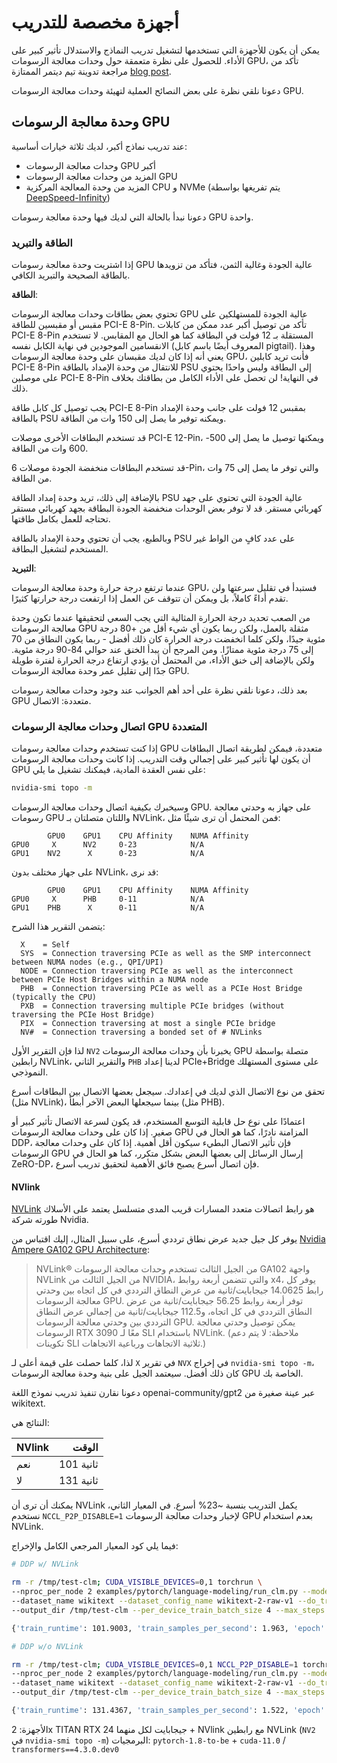 # أجهزة مخصصة للتدريب

يمكن أن يكون للأجهزة التي تستخدمها لتشغيل تدريب النماذج والاستدلال تأثير كبير على الأداء. للحصول على نظرة متعمقة حول وحدات معالجة الرسومات GPU، تأكد من مراجعة تدوينة تيم ديتمر الممتازة [blog post](https://timdettmers.com/2020/09/07/which-gpu-for-deep-learning/).

دعونا نلقي نظرة على بعض النصائح العملية لتهيئة وحدات معالجة الرسومات GPU.

## وحدة معالجة الرسومات GPU
عند تدريب نماذج أكبر، لديك ثلاثة خيارات أساسية:

- وحدات معالجة الرسومات GPU أكبر
- المزيد من وحدات معالجة الرسومات GPU
- المزيد من وحدة المعالجة المركزية CPU و NVMe (يتم تفريغها بواسطة [DeepSpeed-Infinity](main_classes/deepspeed#nvme-support))

دعونا نبدأ بالحالة التي لديك فيها وحدة معالجة رسومات GPU واحدة.

### الطاقة والتبريد

إذا اشتريت وحدة معالجة رسومات GPU عالية الجودة وغالية الثمن، فتأكد من تزويدها بالطاقة الصحيحة والتبريد الكافي.

**الطاقة**:

تحتوي بعض بطاقات وحدات معالجة الرسومات GPU عالية الجودة للمستهلكين على مقبس أو مقبسين للطاقة PCI-E 8-Pin. تأكد من توصيل أكبر عدد ممكن من كابلات PCI-E 8-Pin المستقلة بـ 12 فولت في البطاقة كما هو الحال مع المقابس. لا تستخدم الانقسامين الموجودين في نهاية الكابل نفسه (المعروف أيضًا باسم كابل pigtail). وهذا يعني أنه إذا كان لديك مقبسان على وحدة معالجة الرسومات GPU، فأنت تريد كابلين PCI-E 8-Pin للانتقال من وحدة الإمداد بالطاقة PSU إلى البطاقة وليس واحدًا يحتوي على موصلين PCI-E 8-Pin في النهاية! لن تحصل على الأداء الكامل من بطاقتك بخلاف ذلك.

يجب توصيل كل كابل طاقة PCI-E 8-Pin بمقبس 12 فولت على جانب وحدة الإمداد بالطاقة PSU ويمكنه توفير ما يصل إلى 150 وات من الطاقة.

قد تستخدم البطاقات الأخرى موصلات PCI-E 12-Pin، ويمكنها توصيل ما يصل إلى 500-600 وات من الطاقة.

قد تستخدم البطاقات منخفضة الجودة موصلات 6-Pin، والتي توفر ما يصل إلى 75 وات من الطاقة.

بالإضافة إلى ذلك، تريد وحدة إمداد الطاقة PSU عالية الجودة التي تحتوي على جهد كهربائي مستقر. قد لا توفر بعض الوحدات منخفضة الجودة البطاقة بجهد كهربائي مستقر تحتاجه للعمل بكامل طاقتها.

وبالطبع، يجب أن تحتوي وحدة الإمداد بالطاقة PSU على عدد كافٍ من الواط غير المستخدم لتشغيل البطاقة.

**التبريد**:

عندما ترتفع درجة حرارة وحدة معالجة الرسومات GPU، فستبدأ في تقليل سرعتها ولن تقدم أداءً كاملاً، بل ويمكن أن تتوقف عن العمل إذا ارتفعت درجة حرارتها كثيرًا.

من الصعب تحديد درجة الحرارة المثالية التي يجب السعي لتحقيقها عندما تكون وحدة معالجة الرسومات GPU مثقلة بالعمل، ولكن ربما يكون أي شيء أقل من +80 درجة مئوية جيدًا، ولكن كلما انخفضت درجة الحرارة كان ذلك أفضل - ربما يكون النطاق من 70 إلى 75 درجة مئوية ممتازًا. ومن المرجح أن يبدأ الخنق عند حوالي 84-90 درجة مئوية. ولكن بالإضافة إلى خنق الأداء، من المحتمل أن يؤدي ارتفاع درجة الحرارة لفترة طويلة جدًا إلى تقليل عمر وحدة معالجة الرسومات GPU.

بعد ذلك، دعونا نلقي نظرة على أحد أهم الجوانب عند وجود وحدات معالجة رسومات GPU متعددة: الاتصال.

### اتصال وحدات معالجة الرسومات GPU المتعددة

إذا كنت تستخدم وحدات معالجة رسومات GPU متعددة، فيمكن لطريقة اتصال البطاقات أن يكون لها تأثير كبير على إجمالي وقت التدريب. إذا كانت وحدات معالجة الرسومات GPU على نفس العقدة المادية، فيمكنك تشغيل ما يلي:

```bash
nvidia-smi topo -m
```

وسيخبرك بكيفية اتصال وحدات معالجة الرسومات GPU. على جهاز به وحدتي معالجة رسومات GPU واللتان متصلتان بـ NVLink، فمن المحتمل أن ترى شيئًا مثل:

```
        GPU0    GPU1    CPU Affinity    NUMA Affinity
GPU0     X      NV2     0-23            N/A
GPU1    NV2      X      0-23            N/A
```

على جهاز مختلف بدون NVLink، قد نرى:
```
        GPU0    GPU1    CPU Affinity    NUMA Affinity
GPU0     X      PHB     0-11            N/A
GPU1    PHB      X      0-11            N/A
```

يتضمن التقرير هذا الشرح:

```
  X    = Self
  SYS  = Connection traversing PCIe as well as the SMP interconnect between NUMA nodes (e.g., QPI/UPI)
  NODE = Connection traversing PCIe as well as the interconnect between PCIe Host Bridges within a NUMA node
  PHB  = Connection traversing PCIe as well as a PCIe Host Bridge (typically the CPU)
  PXB  = Connection traversing multiple PCIe bridges (without traversing the PCIe Host Bridge)
  PIX  = Connection traversing at most a single PCIe bridge
  NV#  = Connection traversing a bonded set of # NVLinks
```

لذا فإن التقرير الأول `NV2` يخبرنا بأن وحدات معالجة الرسومات GPU متصلة بواسطة رابطين NVLink، والتقرير الثاني `PHB` لدينا إعداد PCIe+Bridge على مستوى المستهلك النموذجي.

تحقق من نوع الاتصال الذي لديك في إعدادك. سيجعل بعضها الاتصال بين البطاقات أسرع (مثل NVLink)، بينما سيجعلها البعض الآخر أبطأ (مثل PHB).

اعتمادًا على نوع حل قابلية التوسع المستخدم، قد يكون لسرعة الاتصال تأثير كبير أو صغير. إذا كان على وحدات معالجة الرسومات GPU المزامنة نادرًا، كما هو الحال في DDP، فإن تأثير الاتصال البطيء سيكون أقل أهمية. إذا كان على وحدات معالجة الرسومات GPU إرسال الرسائل إلى بعضها البعض بشكل متكرر، كما هو الحال في ZeRO-DP، فإن اتصال أسرع يصبح فائق الأهمية لتحقيق تدريب أسرع.

#### NVlink

[NVLink](https://en.wikipedia.org/wiki/NVLink) هو رابط اتصالات متعدد المسارات قريب المدى متسلسل يعتمد على الأسلاك طورته شركة Nvidia.

يوفر كل جيل جديد عرض نطاق ترددي أسرع، على سبيل المثال، إليك اقتباس من [Nvidia Ampere GA102 GPU Architecture](https://www.nvidia.com/content/dam/en-zz/Solutions/geforce/ampere/pdf/NVIDIA-ampere-GA102-GPU-Architecture-Whitepaper-V1.pdf):

> NVLink® من الجيل الثالث
> تستخدم وحدات معالجة الرسومات GA102 واجهة NVLink من الجيل الثالث من NVIDIA، والتي تتضمن أربعة روابط x4،
> يوفر كل رابط 14.0625 جيجابايت/ثانية من عرض النطاق الترددي في كل اتجاه بين وحدتي معالجة الرسومات GPU. توفر أربعة
> روابط 56.25 جيجابايت/ثانية من عرض النطاق الترددي في كل اتجاه، و112.5 جيجابايت/ثانية من إجمالي عرض النطاق الترددي
> بين وحدتي معالجة الرسومات GPU. يمكن توصيل وحدتي معالجة الرسومات RTX 3090 معًا لـ SLI باستخدام NVLink.
> (ملاحظة: لا يتم دعم تكوينات SLI ثلاثية الاتجاهات ورباعية الاتجاهات.)

لذا، كلما حصلت على قيمة أعلى لـ `X` في تقرير `NVX` في إخراج `nvidia-smi topo -m`، كان ذلك أفضل. سيعتمد الجيل على بنية وحدة معالجة الرسومات GPU الخاصة بك.

دعونا نقارن تنفيذ تدريب نموذج اللغة openai-community/gpt2 عبر عينة صغيرة من wikitext.

النتائج هي:


| NVlink | الوقت |
| -----  | ---: |
| نعم      | 101 ثانية |
| لا      | 131 ثانية |


يمكنك أن ترى أن NVLink يكمل التدريب بنسبة ~23% أسرع. في المعيار الثاني، نستخدم `NCCL_P2P_DISABLE=1` لإخبار وحدات معالجة الرسومات GPU بعدم استخدام NVLink.

فيما يلي كود المعيار المرجعي الكامل والإخراج:

```bash
# DDP w/ NVLink

rm -r /tmp/test-clm; CUDA_VISIBLE_DEVICES=0,1 torchrun \
--nproc_per_node 2 examples/pytorch/language-modeling/run_clm.py --model_name_or_path openai-community/gpt2 \
--dataset_name wikitext --dataset_config_name wikitext-2-raw-v1 --do_train \
--output_dir /tmp/test-clm --per_device_train_batch_size 4 --max_steps 200

{'train_runtime': 101.9003, 'train_samples_per_second': 1.963, 'epoch': 0.69}

# DDP w/o NVLink

rm -r /tmp/test-clm; CUDA_VISIBLE_DEVICES=0,1 NCCL_P2P_DISABLE=1 torchrun \
--nproc_per_node 2 examples/pytorch/language-modeling/run_clm.py --model_name_or_path openai-community/gpt2 \
--dataset_name wikitext --dataset_config_name wikitext-2-raw-v1 --do_train
--output_dir /tmp/test-clm --per_device_train_batch_size 4 --max_steps 200

{'train_runtime': 131.4367, 'train_samples_per_second': 1.522, 'epoch': 0.69}
```

الأجهزة: 2x TITAN RTX 24 جيجابايت لكل منهما + NVlink مع رابطين NVLink (`NV2` في `nvidia-smi topo -m`)
البرمجيات: `pytorch-1.8-to-be` + `cuda-11.0` / `transformers==4.3.0.dev0`